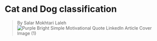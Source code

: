 # Cat and Dog classification

> By Salar Mokhtari Laleh
![Purple Bright Simple Motivational Quote LinkedIn Article Cover Image  (1)](https://github.com/salarMokhtariL/Cats-Dog-Classification/assets/75142232/717404af-a39d-48c3-a58d-a5c0fea3da25)

